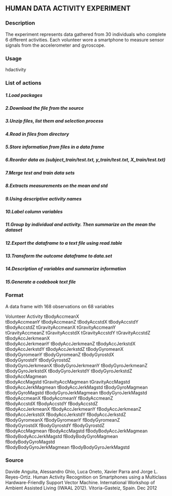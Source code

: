 ## HUMAN DATA ACTIVITY EXPERIMENT

### Description 
The experiment represents data gathered from 30 individuals who complete 6 different activities. 
Each volunteer wore a smartphone to measure sensor signals from the accelerometer and gyroscope.

### Usage
hdactivity

### List of actions
##### 1.Load packages
##### 2.Download the file from the source
##### 3.Unzip files, list them and selection process
##### 4.Read in files from directory 
##### 5.Store information from files in a data frame 
##### 6.Reorder data as (subject_train/test.txt, y_train/test.txt, X_train/test.txt)
##### 7.Merge test and train data sets
##### 8.Extracts measurements on the mean and std
##### 9.Using descriptive activity names
##### 10.Label column variables
##### 11.Group by individual and activity. Then summarize on the mean the dataset 
##### 12.Export the dataframe to a text file using read.table
##### 13.Transform the outcome dataframe to data.set 
##### 14.Description of variables and summarize information 
##### 15.Generate a codebook text file  

### Format 

A data frame with 168 observations on 68 variables 

Volunteer
Activity
tBodyAccmeanX           
tBodyAccmeanY
tBodyAccmeanZ
tBodyAccstdX
tBodyAccstdY
tBodyAccstdZ
tGravityAccmeanX
tGravityAccmeanY   
tGravityAccmeanZ
tGravityAccstdX
tGravityAccstdY
tGravityAccstdZ
tBodyAccJerkmeanX       
tBodyAccJerkmeanY
tBodyAccJerkmeanZ
tBodyAccJerkstdX        
tBodyAccJerkstdY 
tBodyAccJerkstdZ
tBodyGyromeanX          
tBodyGyromeanY 
tBodyGyromeanZ
tBodyGyrostdX           
tBodyGyrostdY 
tBodyGyrostdZ  
tBodyGyroJerkmeanX 
tBodyGyroJerkmeanY
tBodyGyroJerkmeanZ
tBodyGyroJerkstdX
tBodyGyroJerkstdY
tBodyGyroJerkstdZ 
tBodyAccMagmean         
tBodyAccMagstd
tGravityAccMagmean
tGravityAccMagstd
tBodyAccJerkMagmean
tBodyAccJerkMagstd
tBodyGyroMagmean        
tBodyGyroMagstd
tBodyGyroJerkMagmean
tBodyGyroJerkMagstd     
fBodyAccmeanX 
fBodyAccmeanY
fBodyAccmeanZ           
fBodyAccstdX
fBodyAccstdY
fBodyAccstdZ            
fBodyAccJerkmeanX
fBodyAccJerkmeanY
fBodyAccJerkmeanZ       
fBodyAccJerkstdX
fBodyAccJerkstdY
fBodyAccJerkstdZ        
fBodyGyromeanX
fBodyGyromeanY
fBodyGyromeanZ          
fBodyGyrostdX
fBodyGyrostdY
fBodyGyrostdZ           
fBodyAccMagmean
fBodyAccMagstd
fBodyBodyAccJerkMagmean 
fBodyBodyAccJerkMagstd
fBodyBodyGyroMagmean
fBodyBodyGyroMagstd     
fBodyBodyGyroJerkMagmean
fBodyBodyGyroJerkMagstd 

### Source

Davide Anguita, Alessandro Ghio, Luca Oneto, Xavier Parra and Jorge L. Reyes-Ortiz. Human Activity Recognition on Smartphones using a Multiclass Hardware-Friendly Support Vector Machine. International Workshop of Ambient Assisted Living (IWAAL 2012). Vitoria-Gasteiz, Spain. Dec 2012
